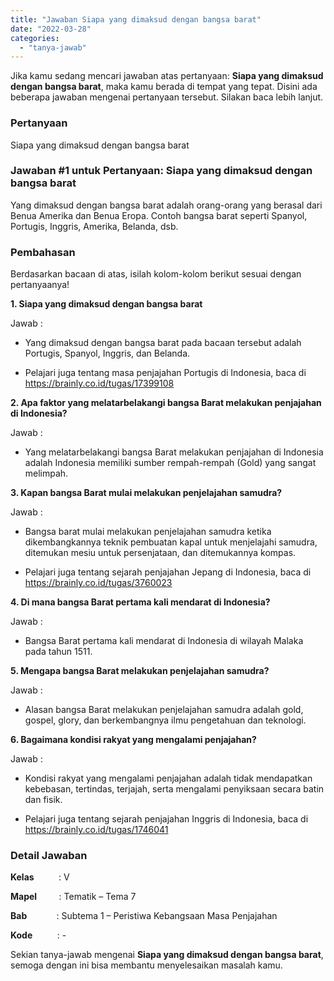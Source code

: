 ```yaml
---
title: "Jawaban Siapa yang dimaksud dengan bangsa barat"
date: "2022-03-28"
categories: 
  - "tanya-jawab"
---
```


Jika kamu sedang mencari jawaban atas pertanyaan: **Siapa yang dimaksud dengan bangsa barat**, maka kamu berada di tempat yang tepat. Disini ada beberapa jawaban mengenai pertanyaan tersebut. Silakan baca lebih lanjut.

### Pertanyaan

Siapa yang dimaksud dengan bangsa barat

### Jawaban #1 untuk Pertanyaan: Siapa yang dimaksud dengan bangsa barat

Yang dimaksud dengan bangsa barat adalah orang-orang yang berasal dari Benua Amerika dan Benua Eropa. Contoh bangsa barat seperti Spanyol, Portugis, Inggris, Amerika, Belanda, dsb.

### Pembahasan

Berdasarkan bacaan di atas, isilah kolom-kolom berikut sesuai dengan pertanyaanya!

**1\. Siapa yang dimaksud dengan bangsa barat**

Jawab :  

- Yang dimaksud dengan bangsa barat pada bacaan tersebut adalah Portugis, Spanyol, Inggris, dan Belanda.

- Pelajari juga tentang masa penjajahan Portugis di Indonesia, baca di https://brainly.co.id/tugas/17399108

**2\. Apa faktor yang melatarbelakangi bangsa Barat melakukan penjajahan di Indonesia?**

Jawab :  

- Yang melatarbelakangi bangsa Barat melakukan penjajahan di Indonesia adalah Indonesia memiliki sumber rempah-rempah (Gold) yang sangat melimpah.

**3\. Kapan bangsa Barat mulai melakukan penjelajahan samudra?**

Jawab :  

- Bangsa barat mulai melakukan penjelajahan samudra ketika dikembangkannya teknik pembuatan kapal untuk menjelajahi samudra, ditemukan mesiu untuk persenjataan, dan ditemukannya kompas.

- Pelajari juga tentang sejarah penjajahan Jepang di Indonesia, baca di https://brainly.co.id/tugas/3760023  

**4\. Di mana bangsa Barat pertama kali mendarat di Indonesia?**

Jawab :  

- Bangsa Barat pertama kali mendarat di Indonesia di wilayah Malaka pada tahun 1511.

**5\. Mengapa bangsa Barat melakukan penjelajahan samudra?**

Jawab :

- Alasan bangsa Barat melakukan penjelajahan samudra adalah gold, gospel, glory, dan berkembangnya ilmu pengetahuan dan teknologi.

**6\. Bagaimana kondisi rakyat yang mengalami penjajahan?**

Jawab :  

- Kondisi rakyat yang mengalami penjajahan adalah tidak mendapatkan kebebasan, tertindas, terjajah, serta mengalami penyiksaan secara batin dan fisik.

- Pelajari juga tentang sejarah penjajahan Inggris di Indonesia, baca di https://brainly.co.id/tugas/1746041  

### Detail Jawaban

**Kelas**          : V

**Mapel**         : Tematik – Tema 7

**Bab**            : Subtema 1 – Peristiwa Kebangsaan Masa Penjajahan

**Kode**          : -

Sekian tanya-jawab mengenai **Siapa yang dimaksud dengan bangsa barat**, semoga dengan ini bisa membantu menyelesaikan masalah kamu.
